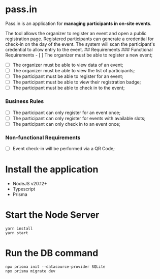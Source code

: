 # pass.in

Pass.in is an application for **managing participants in on-site events**.

The tool allows the organizer to register an event and open a public registration page. Registered participants can generate a credential for check-in on the day of the event. The system will scan the participant's credential to allow entry to the event. ## Requirements ### Functional Requirements - [ ] The organizer must be able to register a new event;
- [ ] The organizer must be able to view data of an event;
- [ ] The organizer must be able to view the list of participants;
- [ ] The participant must be able to register for an event;
- [ ] The participant must be able to view their registration badge;
- [ ] The participant must be able to check in to the event;

### Business Rules

- [ ] The participant can only register for an event once;
- [ ] The participant can only register for events with available slots;
- [ ] The participant can only check in to an event once;

### Non-functional Requirements

- [ ] Event check-in will be performed via a QR Code;

# Install the application

- NodeJS v20.12+
- Typescript
- Prisma

# Start the Node Server
```
yarn install
yarn start
```

# Run the DB command

```
npx prisma init --datasource-provider SQLite
npx prisma migrate dev
```
